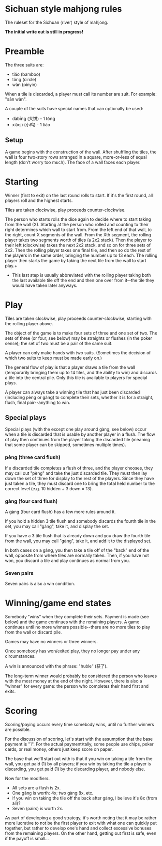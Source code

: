 # Sichuan style mahjong rules

The ruleset for the Sichuan (river) style of mahjong.

**The initial write out is still in progress!**

# Preamble

The three suits are:

- tiáo (bamboo)
- tǒng (circle)
- wàn (pinyin)

When a tile is discarded, a player must call its number are suit. For
example: "sān wàn".

A couple of the suits have special names that can optionally be used:

- dàbīng (大饼) - 1 tǒng
- xiǎojī (小鸡) - 1 tiáo

## Setup

A game begins with the construction of the wall. After shuffling the
tiles, the wall is four two-story rows arranged in a square,
more-or-less of equal length (don't worry too much). The face of a
wall faces each player.

# Starting

Winner (first to exit) on the last round rolls to start. If it's the
first round, all players roll and the highest starts.

Tiles are taken clockwise, play proceeds counter-clockwise.

The person who starts rolls the dice again to decide where to start
taking from the wall (X). Starting at the person who rolled and
counting to their right determines which wall to start from. From the
left end of that wall, to the right, count X segments of the
wall. From the Xth segment, the rolling player takes two segments
worth of tiles (a 2x2 stack). Then the player to their left
(clockwise) takes the next 2x2 stack, and so on for three sets of
2x2. Then the rolling player takes one final tile, and then so do the
rest of the players in the same order, bringing the number up to 13
each. The rolling player then starts the game by taking the next tile
from the wall to start play.+

+ This last step is usually abbreviated with the rolling player taking
  both the last available tile off the end and then one over from
  it--the tile they would have taken later anyways.

# Play

Tiles are taken clockwise, play proceeds counter-clockwise, starting
with the rolling player above.

The object of the game is to make four sets of three and one set of
two. The sets of three (or four, see below) may be straights or
flushes (in the poker sense); the set of two must be a pair of
the same suit.

A player can only make hands with two suits. (Sometimes the decision
of which two suits to keep must be made early on.)

The general flow of play is that a player draws a tile from the wall
(temporarily bringing them up to 14 tiles, and the ability to win) and
discards a tile into the central pile. Only this tile is available to
players for special plays.

A player can always take a winning tile that has just been discarded
(including pèng or gàng) to complete their sets, whether it is for a
straight, flush, final pair--anything to win.

## Special plays

Special plays (with the except one play around gàng, see below) occur
when a tile is discarded that is usable by another player in a
flush. The flow of play then continues from the player taking the
discarded tile (meaning that some player can be skipped, sometimes
multiple times).

### pèng (three card flush)

If a discarded tile completes a flush of three, and the player
chooses, they may call out "pèng" and take the just discarded
tile. They must then lay down the set of three for display to the rest
of the players. Since they have just taken a tile, they must discard
one to bring the total held number to the correct level (e.g.  10
hidden + 3 down = 13).

### gàng (four card flush)

A gàng (four card flush) has a few more rules around it.

If you hold a hidden 3 tile flush and somebody discards the fourth
tile in the set, you may call "gàng", take it, and display the set.

If you have a 3 tile flush that is already down and you draw the
fourth tile from the wall, you may call "gàng", take it, and add it to
the displayed set.

In both cases on a gàng, you then take a tile off of the "back" end of
the wall, opposite from where tiles are normally taken. Then, if you
have not won, you discard a tile and play continues as normal from
you.

### Seven pairs

Seven pairs is also a win condition.

# Winning/game end states

Somebody "wins" when they complete their sets. Payment is made (see
below) and the game continues with the remaining players. A game
continues until no more winners possible--there are no more tiles to
play from the wall or discard pile.

Games may have no winners or three winners.

Once somebody has won/exited play, they no longer pay under any
circumstances.

A win is announced with the phrase: "huòle" (获了).

The long-term winner would probably be considered the person who
leaves with the most money at the end of the night. However, there is
also a "winner" for every game: the person who completes their hand
first and exits.

# Scoring

Scoring/paying occurs every time somebody wins, until no further
winners are possible.

For the discussion of scoring, let's start with the assumption that
the base payment is "1". For the actual payment/tally, some people use
chips, poker cards, or real money, others just keep score on paper.

The base that we'll start out with is that if you win on taking a tile
from the wall, you get paid (1) by all players; if you win by taking
the tile a player is discarding, you get paid (1) by the discarding
player, and nobody else.

Now for the modifiers.

- All sets are a flush is 2x.
- One gàng is worth: 4x; two gàng 8x, etc.
- If you win on taking the tile off the back after gàng, I believe it's 8x (from all)?
- Seven (pairs) is worth 2x.

As part of developing a good strategy, it's worth noting that it may
be rather more lucrative to not be the first player to exit with what
one can quickly put together, but rather to develop one's hand and
collect excessive bonuses from the remaining players. On the other
hand, getting out first is safe, even if the payoff is small...
